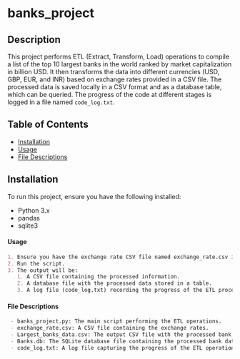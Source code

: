 # banks_project

## Description
This project performs ETL (Extract, Transform, Load) operations to compile a list of the top 10 largest banks in the world ranked by market capitalization in billion USD. It then transforms the data into different currencies (USD, GBP, EUR, and INR) based on exchange rates provided in a CSV file. The processed data is saved locally in a CSV format and as a database table, which can be queried. The progress of the code at different stages is logged in a file named `code_log.txt`.

## Table of Contents
- [Installation](#installation)
- [Usage](#usage)
- [File Descriptions](#file-descriptions)

## Installation
To run this project, ensure you have the following installed:
- Python 3.x
- pandas
- sqlite3

#### **Usage**
```markdown
1. Ensure you have the exchange rate CSV file named exchange_rate.csv in the project directory.
2. Run the script.
3. The output will be:
   1. A CSV file containing the processed information.
   2. A database file with the processed data stored in a table.
   3. A log file (code_log.txt) recording the progress of the ETL process.
```

#### **File Descriptions**
```markdown
 - banks_project.py: The main script performing the ETL operations.
 - exchange_rate.csv: A CSV file containing the exchange rates.
 - Largest_banks_data.csv: The output CSV file with the processed bank data in multiple currencies.
 - Banks.db: The SQLite database file containing the processed bank data table.
 - code_log.txt: A log file capturing the progress of the ETL operations.
 ```

